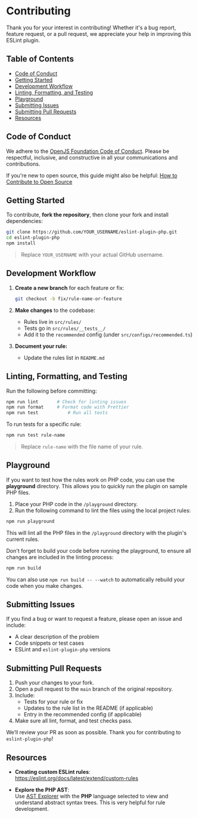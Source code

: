 # Contributing

Thank you for your interest in contributing! Whether it's a bug report, feature request, or a pull request, we appreciate your help in improving this ESLint plugin.

## Table of Contents

- [Code of Conduct](#code-of-conduct)
- [Getting Started](#getting-started)
- [Development Workflow](#development-workflow)
- [Linting, Formatting, and Testing](#linting-formatting-and-testing)
- [Playground](#playground)
- [Submitting Issues](#submitting-issues)
- [Submitting Pull Requests](#submitting-pull-requests)
- [Resources](#resources)

## Code of Conduct

We adhere to the [OpenJS Foundation Code of Conduct](https://github.com/openjs-foundation/cross-project-council/blob/main/CODE_OF_CONDUCT.md). Please be respectful, inclusive, and constructive in all your communications and contributions.

If you're new to open source, this guide might also be helpful:
[How to Contribute to Open Source](https://opensource.guide/how-to-contribute/)

## Getting Started

To contribute, **fork the repository**, then clone your fork and install dependencies:

```bash
git clone https://github.com/YOUR_USERNAME/eslint-plugin-php.git
cd eslint-plugin-php
npm install
```

> Replace `YOUR_USERNAME` with your actual GitHub username.

## Development Workflow

1. **Create a new branch** for each feature or fix:

   ```bash
   git checkout -b fix/rule-name-or-feature
   ```

2. **Make changes** to the codebase:

   - Rules live in `src/rules/`
   - Tests go in `src/rules/__tests__/`
   - Add it to the `recommended` config (under `src/configs/recommended.ts`)

3. **Document your rule:**

   - Update the rules list in `README.md`

## Linting, Formatting, and Testing

Run the following before committing:

```bash
npm run lint       # Check for linting issues
npm run format     # Format code with Prettier
npm run test           # Run all tests
```

To run tests for a specific rule:

```bash
npm run test rule-name
```

> Replace `rule-name` with the file name of your rule.

## Playground

If you want to test how the rules work on PHP code, you can use the **playground** directory. This allows you to quickly run the plugin on sample PHP files.

1. Place your PHP code in the `/playground` directory.
2. Run the following command to lint the files using the local project rules:

```bash
npm run playground
```

This will lint all the PHP files in the `/playground` directory with the plugin's current rules.

Don't forget to build your code before running the playground, to ensure all changes are included in the linting process:

```bash
npm run build
```

You can also use `npm run build -- --watch` to automatically rebuild your code when you make changes.

## Submitting Issues

If you find a bug or want to request a feature, please open an issue and include:

- A clear description of the problem
- Code snippets or test cases
- ESLint and `eslint-plugin-php` versions

## Submitting Pull Requests

1. Push your changes to your fork.
2. Open a pull request to the `main` branch of the original repository.
3. Include:
   - Tests for your rule or fix
   - Updates to the rule list in the README (if applicable)
   - Entry in the recommended config (if applicable)
4. Make sure all lint, format, and test checks pass.

We’ll review your PR as soon as possible. Thank you for contributing to `eslint-plugin-php`!

## Resources

- **Creating custom ESLint rules**:  
  https://eslint.org/docs/latest/extend/custom-rules

- **Explore the PHP AST**:  
  Use [AST Explorer](https://astexplorer.net/) with the **PHP** language selected to view and understand abstract syntax trees. This is very helpful for rule development.
